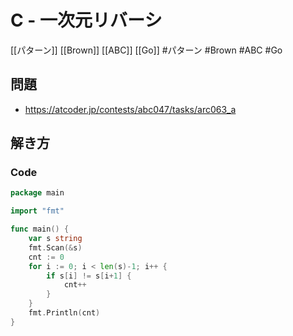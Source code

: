 # C - 一次元リバーシ
[[パターン]] [[Brown]] [[ABC]] [[Go]]
#パターン #Brown #ABC #Go 

## 問題
- https://atcoder.jp/contests/abc047/tasks/arc063_a

## 解き方
### Code
```go
package main

import "fmt"

func main() {
	var s string
	fmt.Scan(&s)
	cnt := 0
	for i := 0; i < len(s)-1; i++ {
		if s[i] != s[i+1] {
			cnt++
		}
	}
	fmt.Println(cnt)
}
```